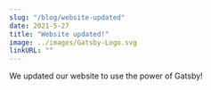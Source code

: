 ```yaml
---
slug: "/blog/website-updated"
date: 2021-5-27
title: "Website updated!"
image: ../images/Gatsby-Logo.svg
linkURL: ""
---
```

We updated our website to use the power of Gatsby!